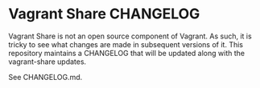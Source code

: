 # Vagrant Share CHANGELOG

Vagrant Share is not an open source component of Vagrant. As such, it
is tricky to see what changes are made in subsequent versions of it.
This repository maintains a CHANGELOG that will be updated along with
the vagrant-share updates.

See CHANGELOG.md.
